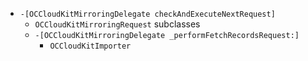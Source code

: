 - `-[OCCloudKitMirroringDelegate checkAndExecuteNextRequest]`
    - `OCCloudKitMirroringRequest` subclasses
    - `-[OCCloudKitMirroringDelegate _performFetchRecordsRequest:]`
        - `OCCloudKitImporter`
